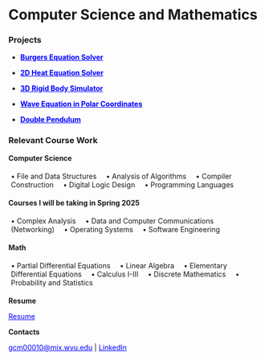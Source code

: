
# Computer Science and Mathematics

### Projects
- [**Burgers Equation Solver**](/projects/BurgersEquation.md)

- [**2D Heat Equation Solver**](/projects/HeatEquation.md)

- [**3D Rigid Body Simulator**](/projects/DzhanibekovEffect.md)

- [**Wave Equation in Polar Coordinates**](/projects/PolarWaveEquation.md)

- [**Double Pendulum**](/projects/DoublePendulum.md)


### Relevant Course Work

**Computer Science**
<div class="horizontal-list">
  <ul>
    <li>• File and Data Structures</li>
    <li>• Analysis of Algorithms</li>
    <li>• Compiler Construction</li>
    <li>• Digital Logic Design</li>
    <li>• Programming Languages</li>
  </ul>
</div>

**Courses I will be taking in Spring 2025**
<div class="horizontal-list">
  <ul>
    <li>• Complex Analysis</li>
    <li>• Data and Computer Communications (Networking)</li>
    <li>• Operating Systems</li>
    <li>• Software Engineering</li>
  </ul>
</div>

**Math**
<div class="horizontal-list">
  <ul>
    <li>• Partial Differential Equations</li>
    <li>• Linear Algebra</li>
    <li>• Elementary Differential Equations</li>
    <li>• Calculus I-III</li>
    <li>• Discrete Mathematics</li>
    <li>• Probability and Statistics</li>
  </ul>
</div>

**Resume**

[Resume](/Greyson-Meares-Resume.pdf)

**Contacts**

[gcm00010@mix.wvu.edu](mailto:gcm00010@mix.wvu.edu) |
[LinkedIn](https://www.linkedin.com/in/greyson-meares/)

<style>
.horizontal-list ul {
  list-style-type: none;
  padding: 5px;
}

.horizontal-list li {
  display: inline;
  margin-right: 15px;
}

a {
  color: blue; /* Change the color to blue */
  text-decoration: underline; /* Underline the links */
}

a:hover {
  color: darkblue; /* Change the color on hover */
}

</style>